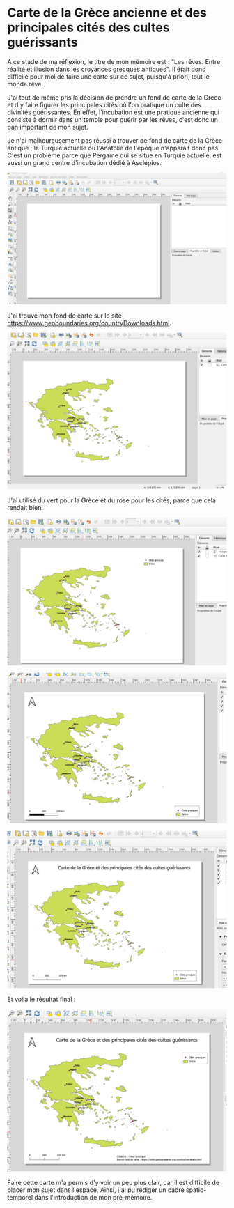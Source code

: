 # Carte de la Grèce ancienne et des principales cités des cultes guérissants

A ce stade de ma réflexion, le titre de mon mémoire est : "Les rêves. Entre réalité et illusion dans les croyances grecques antiques". Il était donc difficile pour moi de faire une carte sur ce sujet, puisqu'à priori, tout le monde rêve. 

J'ai tout de même pris la décision de prendre un fond de carte de la Grèce et d'y faire figurer les principales cités où l'on pratique un culte des divinités guérissantes. En effet, l'incubation est une pratique ancienne qui consiste à dormir dans un temple pour guérir par les rêves, c'est donc un pan important de mon sujet. 

Je n'ai malheureusement pas réussi à trouver de fond de carte de la Grèce antique ; la Turquie actuelle ou l'Anatolie de l'époque n'apparaît donc pas. C'est un problème parce que Pergame qui se situe en Turquie actuelle, est aussi un grand centre d'incubation dédié à Asclépios.  

![alt text](image.png)

J'ai trouvé mon fond de carte sur le site https://www.geoboundaries.org/countryDownloads.html. 

![alt text](image-1.png)

J'ai utilisé du vert pour la Grèce et du rose pour les cités, parce que cela rendait bien.

![alt text](image-2.png)

![alt text](image-3.png)

![alt text](image-4.png)

Et voilà le résultat final : 

![alt text](image-5.png)

Faire cette carte m'a permis d'y voir un peu plus clair, car il est difficile de placer mon sujet dans l'espace. Ainsi, j'ai pu rédiger un cadre spatio-temporel dans l'introduction de mon pré-mémoire. 